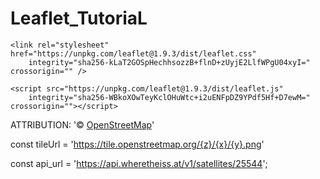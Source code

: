 # Leaflet_TutoriaL

<!--copy and paste CSS link -->
    <link rel="stylesheet" href="https://unpkg.com/leaflet@1.9.3/dist/leaflet.css"
        integrity="sha256-kLaT2GOSpHechhsozzB+flnD+zUyjE2LlfWPgU04xyI=" crossorigin="" />
        
<!-- copy and paste Leaflet JavaScript -->
    <script src="https://unpkg.com/leaflet@1.9.3/dist/leaflet.js"
        integrity="sha256-WBkoXOwTeyKclOHuWtc+i2uENFpDZ9YPdf5Hf+D7ewM=" crossorigin=""></script>
        
ATTRIBUTION: '&copy; <a href="http://www.openstreetmap.org/copyright">OpenStreetMap</a>'

const tileUrl = 'https://tile.openstreetmap.org/{z}/{x}/{y}.png'

const api_url = 'https://api.wheretheiss.at/v1/satellites/25544';
